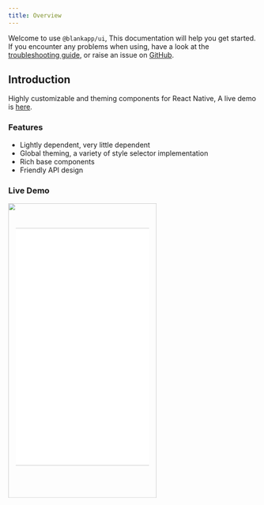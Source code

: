 ```yaml
---
title: Overview
---
```

Welcome to use `@blankapp/ui`, This documentation will help you get started.  If you encounter any problems when using, have a look at the [troubleshooting guide](troubleshooting.html), or raise an issue on [GitHub](https://github.com/blankapp/ui/issues).

## Introduction

Highly customizable and theming components for React Native, A live demo is [here](/examples/UIExplorer/index.html).

### Features

- Lightly dependent, very little dependent
- Global theming, a variety of style selector implementation
- Rich base components
- Friendly API design

### Live Demo

<div style="width: 400px; height: 795px; transform: scale(0.75); transform-origin: 0 0;">
  <img style="width: 400px; height: 795px;" src="/assets/images/nexus5_black.png" />
  <iframe
    style="position: absolute; overflow: hidden; z-index: 1000; background-color: rgb(0, 0, 0); width: 360px; height: 640px; top: 67px; left: 20px;"
    src="/examples/UIExplorer/index.html"
    width="300px"
    height="597px"
    frameborder="0"
    scrolling="no"
  />
</div>

## Quick Start

### Prerequisites

Before starting make sure you have:

- Installed [Yarn](https://yarnpkg.com/)
- Installed [React Native](https://facebook.github.io/react-native/)

### Installation

Create a new React Native App:

```bash
$ react-native init HelloWorld
$ cd HelloWorld
```

Install @blankapp/ui and link in your project:

```bash
$ yarn add @blankapp/ui
```

Now, simply copy the following to your index.ios.js file of React Native project:

``` js
import React, { Component } from 'react';
import { AppRegistry } from 'react-native';
import {
  ThemeProvider,
  Screen,
  Text,
} from '@blankapp/ui';

class Examples extends Component {
  render() {
    return (
      <ThemeProvider>
        <Screen>
          <Text>Hello World</Text>
        </Screen>
      </ThemeProvider>
    );
  }
}

AppRegistry.registerComponent('Examples', () => Examples);
```

### Run the new app

- Running on Android:

```bash
$ react-native run-android
$ adb reverse tcp:8081 tcp:8081   # required to ensure the Android app can
```

- Running on iOS:

```bash
$ react-native run-ios
```
